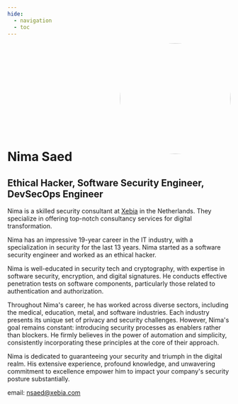 ```yaml
---
hide:
  - navigation
  - toc
---
```


<img src="https://avatars.githubusercontent.com/u/10860598" alt="Avatar" style="display: block; margin-bottom: -10%; margin-left: auto; margin-right: 0px; width: 250px; border-radius:50%;opacity: 0.8;">

# Nima Saed
## Ethical Hacker, Software Security Engineer, DevSecOps Engineer

Nima is a skilled security consultant at [Xebia](https://xebia.com) in the Netherlands. They specialize in offering top-notch consultancy services for digital transformation.

Nima has an impressive 19-year career in the IT industry, with a specialization in security for the last 13 years. Nima started as a software security engineer and worked as an ethical hacker.

Nima is well-educated in security tech and cryptography, with expertise in software security, encryption, and digital signatures. He conducts effective penetration tests on software components, particularly those related to authentication and authorization.

Throughout Nima's career, he has worked across diverse sectors, including the medical, education, metal, and software industries. Each industry presents its unique set of privacy and security challenges. However, Nima's goal remains constant: introducing security processes as enablers rather than blockers. He firmly believes in the power of automation and simplicity, consistently incorporating these principles at the core of their approach.

Nima is dedicated to guaranteeing your security and triumph in the digital realm. His extensive experience, profound knowledge, and unwavering commitment to excellence empower him to impact your company's security posture substantially.

email: [nsaed@xebia.com](mailto:nsaed@xebia.com)
